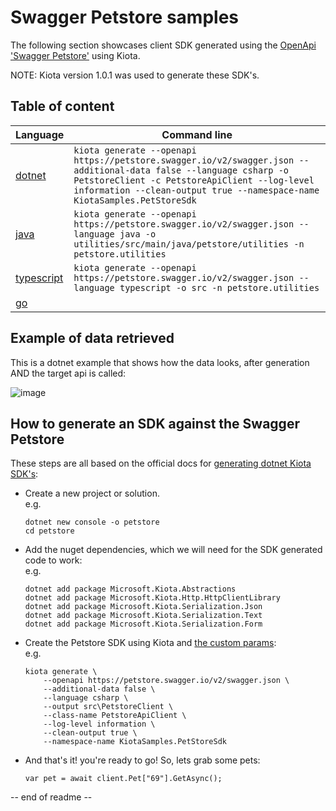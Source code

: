 # Swagger Petstore samples

The following section showcases client SDK generated using the [OpenApi 'Swagger Petstore'](https://petstore.swagger.io/) using Kiota.

NOTE: Kiota version 1.0.1 was used to generate these SDK's.

## Table of content

| Language | Command line |
| -------- | ------------ |
| [dotnet](./dotnet) | `kiota generate --openapi https://petstore.swagger.io/v2/swagger.json --additional-data false --language csharp -o PetstoreClient -c PetstoreApiClient --log-level information --clean-output true --namespace-name KiotaSamples.PetStoreSdk` |
| [java](./java) | `kiota generate --openapi https://petstore.swagger.io/v2/swagger.json --language java -o utilities/src/main/java/petstore/utilities -n petstore.utilities` |
| [typescript](./typescript) | `kiota generate --openapi https://petstore.swagger.io/v2/swagger.json --language typescript -o src -n petstore.utilities` |
| [go](./go) | | `kiota generate --openapi https://petstore.swagger.io/v2/swagger.json --language go -o utilities -n github.com/microsoft/kiota-samples/petstore/go/utilities/`

## Example of data retrieved

This is a dotnet example that shows how the data looks, after generation AND the target api is called:

![image](https://user-images.githubusercontent.com/899878/189605921-14f1d963-594c-4608-9d4d-eccbbfeea246.png)


## How to generate an SDK against the Swagger Petstore

These steps are all based on the official docs for [generating dotnet Kiota SDK's](https://microsoft.github.io/kiota/get-started/dotnet.html):

- Create a new project or solution.  
  e.g.
  ```
  dotnet new console -o petstore
  cd petstore
  ``` 
- Add the nuget dependencies, which we will need for the SDK generated code to work:  
  e.g.
  ```
  dotnet add package Microsoft.Kiota.Abstractions
  dotnet add package Microsoft.Kiota.Http.HttpClientLibrary
  dotnet add package Microsoft.Kiota.Serialization.Json
  dotnet add package Microsoft.Kiota.Serialization.Text
  dotnet add package Microsoft.Kiota.Serialization.Form
  ```
- Create the Petstore SDK using Kiota and [the custom params](https://microsoft.github.io/kiota/using.html):  
  e.g.  
  ```
  kiota generate \
      --openapi https://petstore.swagger.io/v2/swagger.json \
      --additional-data false \
      --language csharp \
      --output src\PetstoreClient \ 
      --class-name PetstoreApiClient \
      --log-level information \ 
      --clean-output true \
      --namespace-name KiotaSamples.PetStoreSdk
  ```
- And that's it! you're ready to go! So, lets grab some pets:  
  ```
  var pet = await client.Pet["69"].GetAsync();
  ```

-- end of readme --